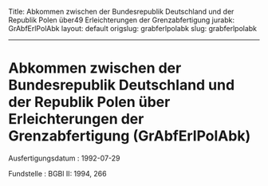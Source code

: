 Title: Abkommen zwischen der Bundesrepublik Deutschland und der Republik Polen über49
  Erleichterungen der Grenzabfertigung
jurabk: GrAbfErlPolAbk
layout: default
origslug: grabferlpolabk
slug: grabferlpolabk

---

# Abkommen zwischen der Bundesrepublik Deutschland und der Republik Polen über Erleichterungen der Grenzabfertigung (GrAbfErlPolAbk)

Ausfertigungsdatum
:   1992-07-29

Fundstelle
:   BGBl II: 1994, 266

